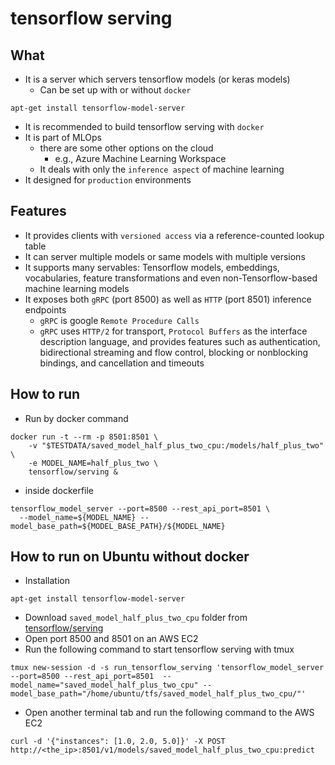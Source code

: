 # tensorflow serving
## What
* It is a server which servers tensorflow models (or keras models)
  * Can be set up with or without `docker`
```
apt-get install tensorflow-model-server
```
  * It is recommended to build tensorflow serving with `docker`
* It is part of MLOps
  * there are some other options on the cloud 
    * e.g., Azure Machine Learning Workspace
  * It deals with only the `inference aspect` of machine learning
* It designed for `production` environments

## Features
* It provides clients with `versioned access` via a reference-counted lookup table
* It can server multiple models or same models with multiple versions
* It supports many servables: Tensorflow models, embeddings, vocabularies, feature transformations and even non-Tensorflow-based machine learning models
* It exposes both `gRPC` (port 8500) as well as `HTTP` (port 8501) inference endpoints
  * `gRPC` is google `Remote Procedure Calls`
  * `gRPC` uses `HTTP/2` for transport, `Protocol Buffers` as the interface description language, and provides features such as authentication, bidirectional streaming and flow control, blocking or nonblocking bindings, and cancellation and timeouts

## How to run
* Run by docker command
```
docker run -t --rm -p 8501:8501 \
    -v "$TESTDATA/saved_model_half_plus_two_cpu:/models/half_plus_two" \
    -e MODEL_NAME=half_plus_two \
    tensorflow/serving &
```

* inside dockerfile
```
tensorflow_model_server --port=8500 --rest_api_port=8501 \
  --model_name=${MODEL_NAME} --model_base_path=${MODEL_BASE_PATH}/${MODEL_NAME}
```

## How to run on Ubuntu without docker
* Installation
```
apt-get install tensorflow-model-server
```
* Download `saved_model_half_plus_two_cpu` folder from [tensorflow/serving](https://github.com/tensorflow/serving)
* Open port 8500 and 8501 on an AWS EC2
* Run the following command to start tensorflow serving with tmux
```
tmux new-session -d -s run_tensorflow_serving 'tensorflow_model_server --port=8500 --rest_api_port=8501  --model_name="saved_model_half_plus_two_cpu" --model_base_path="/home/ubuntu/tfs/saved_model_half_plus_two_cpu/"'
```
* Open another terminal tab and run the following command to the AWS EC2
```
curl -d '{"instances": [1.0, 2.0, 5.0]}' -X POST http://<the_ip>:8501/v1/models/saved_model_half_plus_two_cpu:predict
```


